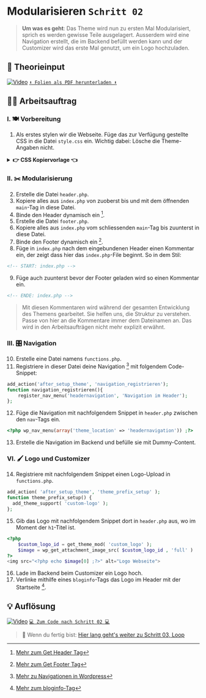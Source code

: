 # Modularisieren `Schritt 02`
> **Um was es geht**: 
> Das Theme wird nun zu ersten Mal Modularisiert, sprich es werden gewisse Teile ausgelagert. 
> Ausserdem wird eine Navigation erstellt, die im Backend befüllt werden kann und der Customizer wird das erste Mal genutzt, um ein Logo hochzuladen.

## 🧠 Theorieinput 
[![Video](https://i3.ytimg.com/vi/2Py3VPbycwE/maxresdefault.jpg)](https://www.youtube.com/watch?v=2Py3VPbycwE)
[`⬇️ Folien als PDF herunterladen ⬇️`](https://drive.google.com/file/d/1H8C6i6Eea_I6AYpWM6NLOM90aVQDM_dT/view?usp=sharing)

## 🧑‍💻 Arbeitsauftrag

### I. 🍽️ Vorbereitung 
1. Als erstes stylen wir die Webseite. Füge das zur Verfügung gestellte CSS in die Datei `style.css` ein.
Wichtig dabei: Lösche die Theme-Angaben nicht.

<details>
<summary><strong>👉 CSS Kopiervorlage 👈</strong></summary>

```css
/* --- font */
@import url('https://fonts.googleapis.com/css2?family=Inter:wght@300;500;700&display=swap');

/* --- resets */
*,
*::after,
*::before{
    margin: 0 0;
    padding: 0 0;
    box-sizing: border-box;
    position: relative;
}
*:focus{
    outline: none;
}
a{
    text-decoration: none;
    color: inherit;
}

/* --- variables */
:root {
    /* --- colors */
    --co-light: #ffffff;
    --co-dark: #1f1f1f;
    --co-akzent-dark: #2733ff;
    --co-akzent-light: #ff3eff;
    /* --- gaps */
    --ga-around: 1.8rem;
    --ga-inner: 1.2rem;
    --ga-y-l: 8rem;
    --ga-y-m: 2.5rem;
    /* --- fonts */
    --f-pagetitle: 700 3.8rem/110% inter, sans-serif;
    --f-title: 700 2.5rem/110% inter, sans-serif;
    --f-subtitle: 500 2rem/110% inter, sans-serif;
    --f-text: 300 1rem/120% inter, sans-serif;
    --f-nav: 700 1.2rem/120% inter, sans-serif;
    --f-subnav: 700 0.9rem/120% inter, sans-serif;
    --f-footer: 500 0.8rem/120% inter, sans-serif;
    /* --- grids */
    --gr-2: repeat(2,1fr);
    /* --- misc*/
    --transition: all 0.5s;
    --imageheight-teaser: 17rem;
    --imageheight-full: 34rem;
}

/* --- typography */
p,h1,h2,h3,h4,h5,h6,a,body,html,li{
    font-family: inter,sans-serif;
    color: var(--co-dark);
    letter-spacing: .3px;
}
h1{
    font: var(--f-pagetitle);
}
h2{
    font: var(--f-title);
}
h3{
    font: var(--f-subtitle);
}
p{
    font: var(--f-text);
}
nav li{
    font: var(--f-nav);
}
nav ul.sub-menu li{
    font: var(--f-subnav);
}
footer p{
    font: var(--f-footer);
    color: white;
}

/* --- structure */
main{
    max-width: 1000px;
    margin: 0 auto;
    padding: var(--ga-y-l) var(--ga-around);
}

/* --- header */
header{
    background: var(--co-akzent-dark);
    width: 100%;
    height: auto;
    padding: var(--ga-inner);
    display: flex;
    flex-direction: row;
    justify-content: space-between;
    align-items: center;
}
header>a>img{
    max-height: 50px;
    filter: invert(100%);
    transition: var(--transition);
}
header>nav div{
    display: flex;
    flex-direction: column;
    justify-content: flex-end;
    align-items: center;
}
/*headernavs allgemein*/
header>nav ul {
    list-style-type: none;
}
header>nav ul li a{
    color: white;
}
/*main headermenu*/
header>nav ul#menu-headermenu>li{
    display: inline;
}
header>nav ul#menu-headermenu>li:not(:first-of-type){
    margin-left: 20px;
}
/*submenu*/
header div ul li ul.sub-menu{
    background: var(--co-akzent-light);
    position: absolute;
    width: 100px;
    padding: 5px;
    right: 0;
    text-align: right;
    z-index: 2;
    margin-top: 10px;
    transition: var(--transition);
}
header div ul li ul.sub-menu li {
    margin: 5px 0 5px 5px;
}

/* --- pages */
body.page h1{
    margin-bottom: var(--ga-y-m);
}
body.page>main>article>*:last-of-type{
    margin-bottom: var(--ga-y-m);
}

/* --- posts */
body.single-post h1{
    text-align: center;
    margin: 10px 0;
}
body.single-post p.single-infos{
    text-align: center;
}
body.single-post p.single-tags{
    text-align: center;
    margin-bottom: var(--ga-y-m);
}
body.single-post main img.attachment-post-thumbnail{
    width: 100%;
    height: var(--imageheight-full);
    object-fit: cover;
    margin-bottom: var(--ga-y-m);
}
body.single-post>main>article>div:last-of-type{
    display: flex;
    flex-direction: column;
    gap: 0.8rem;
}

/* --- block-empfehlung */
div.block-empfehlung{
    max-width: 40rem;
    margin: 2rem 0;
    border-left: 3px solid var(--co-dark);
    padding: 0 var(--ga-inner);
    display: flex;
    flex-direction: column;
    justify-content: flex-end;
    align-items: flex-start;
    gap: 0.4rem;
}
div.block-empfehlung a{
    background: var(--co-dark);
    color: var(--co-light);
    padding: 10px;
    transition: var(--transition);
    font: var(--f-text);
}
/* --- portfolioitems */
body.single-portfolioitem main p.date{
    text-align: center;
}
body.single-portfolioitem main h1{
    text-align: center;
    margin: 10px 0 var(--ga-y-m) 0;
}
body.single-portfolioitem main img{
    margin-bottom: var(--ga-y-m);
}
body.single-portfolioitem main a{
    background: var(--co-dark);
    color: var(--co-light);
    padding: 10px;
    top: 1rem;
    transition: var(--transition);
    font: var(--f-text);
}
body.single-portfolioitem main article>div:last-of-type{
    margin-bottom: var(--ga-inner);
}

/* --- archive */
body.archive div.archive_intro{
    text-align: center;
    margin-bottom: var(--ga-y-l);
}

/* --- raster */
body.home main,
section.portfolioitems,
section.archive_content{
    display: grid;
    grid-gap: calc( var(--ga-inner) * 3 );
    grid-template-columns: var(--gr-2);
}
body.home main article img,
section.portfolioitems article img,
section.archive_content article i{
    width: 100%;
    height: var(--imageheight-teaser);
    object-fit: cover;
}
body.home main article h2,
section.portfolioitems article h2,
section.archive_content article h2{
    margin: 1rem 0;
}
body.home main article p,
section.portfolioitems article p,
section.archive_content article p{
    margin: 1rem 0;
}
body.home main article a,
section.portfolioitems article a,
section.archive_content article a{
    background: var(--co-dark);
    color: var(--co-light);
    padding: 10px;
    top: 1rem;
    transition: var(--transition);
    font: var(--f-text);
}

/* --- footer */
footer{
    background: var(--co-akzent-dark);
    width: 100%;
    height: auto;
    padding: 6px;
    display: flex;
    flex-direction: row;
    justify-content: center;
    align-items: center;
    position: fixed;
    bottom: 0;
    left: 0;
}

/* --- tablet */
@media only screen and (max-width: 1024px) {
    :root {
        /* --- gaps */
        --ga-around: 1.6rem;
        --ga-inner: 1rem;
        --ga-y-l: 7rem;
        --ga-y-m: 2rem;
        /* --- fonts */
        --f-pagetitle: 700 3.5rem/110% inter, sans-serif;
        --f-title: 700 2.2rem/110% inter, sans-serif;
        --f-subtitle: 500 1.8rem/110% inter, sans-serif;
        --f-text: 300 1rem/120% inter, sans-serif;
        --f-nav: 700 1.2rem/120% inter, sans-serif;
        --f-subnav: 700 0.9rem/120% inter, sans-serif;
        --f-footer: 500 0.8rem/120% inter, sans-serif;
        /* --- misc  */
        --imageheight: 15rem;
        --imageheight-full: 29rem;
    }
    body.home main,
    section.portfolioitems,
    section.archive_content{
        grid-gap: calc( var(--ga-inner) * 2 );
    }
}

/* --- mobile */
@media only screen and (max-width: 650px) {
    :root {
        /* --- gaps */
        --ga-around: 1.8rem;
        --ga-inner: 2rem;
        --ga-y-l: 5rem;
        --ga-y-m: 2rem;
        /* --- fonts */
        --f-pagetitle: 700 2.7rem/110% inter, sans-serif;
        --f-title: 700 1.7rem/110% inter, sans-serif;
        --f-subtitle: 500 1.3rem/110% inter, sans-serif;
        --f-text: 300 0.9rem/120% inter, sans-serif;
        --f-nav: 700 1rem/120% inter, sans-serif;
        --f-subnav: 700 0.8rem/120% inter, sans-serif;
        --f-footer: 500 0.8rem/120% inter, sans-serif;
        /* --- grids */
        --gr-2: repeat(1,1fr);
        /* --- misc*/
        --imageheight: 15rem;
        --imageheight-full: 15rem;
    }
    header{
        flex-direction: column;
        justify-content: center;
        gap: var(--ga-inner);
    }
    header>nav ul#menu-headermenu{
        display: flex;
        flex-direction: row;
        justify-content: center;
        align-items: center;
        gap: 15px;
    }
    header>nav ul#menu-headermenu>li{
        display: unset;
    }
    header>nav ul#menu-headermenu>li:not(:first-of-type){
        margin-left: 0;
    }
    header>nav ul#menu-headermenu>li a{
        white-space: nowrap;
    }
    header div ul li ul.sub-menu{
        display: flex;
        flex-direction: row;
        justify-content: center;
        align-items: center;
        text-align: right;
        gap: 6px;
        width: 200px;
    }
}
```
</details>

### II. ✂️ Modularisierung
2. Erstelle die Datei `header.php`.
3. Kopiere alles aus `index.php` von zuoberst bis und mit dem öffnenden `main`-Tag in diese Datei.
4. Binde den Header dynamisch ein [^1].
5. Erstelle die Datei `footer.php`.
6. Kopiere alles aus `index.php` vom schliessenden `main`-Tag bis zuunterst in diese Datei.
7. Binde den Footer dynamisch ein [^2].
8. Füge in `index.php` nach dem eingebundenen Header einen Kommentar ein, der zeigt dass hier das `index.php`-File beginnt.
So in dem Stil: 
```html
<!-- START: index.php -->
```
9. Füge auch zuunterst bevor der Footer geladen wird so einen Kommentar ein.
```html
<!-- ENDE: index.php -->
```
> Mit diesen Kommentaren wird während der gesamten Entwicklung des Themens gearbeitet. 
> Sie helfen uns, die Struktur zu verstehen. 
> Passe von hier an die Kommentare immer dem Dateinamen an.
> Das wird in den Arbeitsaufträgen nicht mehr explizit erwähnt.

### III. 🎛️ Navigation
10. Erstelle eine Datei namens `functions.php`. 
11. Registriere in dieser Datei deine Navigation [^3] mit folgendem Code-Snippet:
```php
add_action('after_setup_theme', 'navigation_registrieren');
function navigation_registrieren(){
    register_nav_menu('headernavigation', 'Navigation im Header');
};
```
12. Füge die Navigation mit nachfolgendem Snippet in `header.php` zwischen den `nav`-Tags ein.
```php
<?php wp_nav_menu(array('theme_location' => 'headernavigation')) ;?>
```
13. Erstelle die Navigation im Backend und befülle sie mit Dummy-Content.

### VI. 🖌️ Logo und Customizer
14. Registriere mit nachfolgendem Snippet einen Logo-Upload in `functions.php`.
```php
add_action( 'after_setup_theme', 'theme_prefix_setup' );
function theme_prefix_setup() {
  add_theme_support( 'custom-logo' );
};
```
15. Gib das Logo mit nachfolgendem Snippet dort in `header.php` aus, wo im Moment der `h1`-Titel ist.
```php
<?php 
    $custom_logo_id = get_theme_mod( 'custom_logo' );
    $image = wp_get_attachment_image_src( $custom_logo_id , 'full' )
?>
<img src="<?php echo $image[0] ;?>" alt="Logo Webseite">
```
16. Lade im Backend beim Customizer ein Logo hoch.
17. Verlinke mithilfe eines `bloginfo`-Tags das Logo im Header mit der Startseite [^4].

[^1]: [Mehr zum Get Header Tag](https://developer.wordpress.org/reference/functions/get_header/)
[^2]: [Mehr zum Get Footer Tag](https://developer.wordpress.org/reference/functions/get_footer/)
[^3]: [Mehr zu Navigationen in Wordpress](https://codex.wordpress.org/Navigation_Menus)
[^4]: [Mehr zum bloginfo-Tag](https://developer.wordpress.org/reference/functions/bloginfo/#possible-values-for-show)

## 💡 Auflösung 
[![Video](https://i3.ytimg.com/vi/VJCpJXhFc4Q/maxresdefault.jpg)](https://www.youtube.com/watch?v=VJCpJXhFc4Q)
[``💻 Zum Code nach Schritt 02 💻``](after_02-modularisieren)

>  🔗 Wenn du fertig bist:
>  [Hier lang geht's weiter zu Schritt 03, Loop](/03_loop)